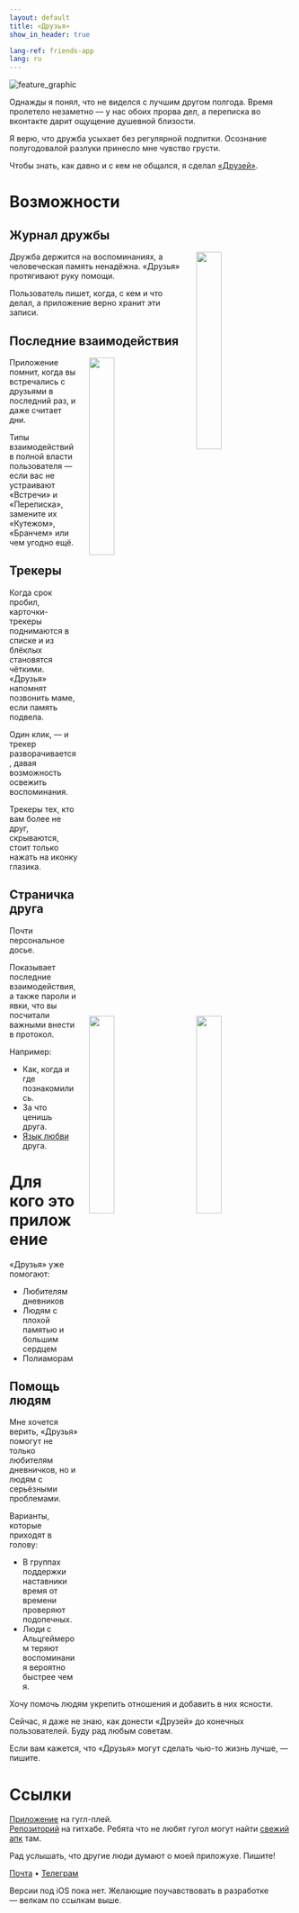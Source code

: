 ```yaml
---
layout: default
title: «Друзья»
show_in_header: true

lang-ref: friends-app
lang: ru
---
```


![feature_graphic]({{site.url}}/assets/friends-app/ru_feature_graphic.png)

Однажды я понял, что не виделся с лучшим другом полгода. Время пролетело незаметно — у нас обоих прорва дел, а переписка во вконтакте дарит ощущение душевной близости. 

Я верю, что дружба усыхает без регулярной подпитки. Осознание полугодовалой разлуки принесло мне чувство грусти.

Чтобы знать, как давно и с кем не общался, я сделал [«Друзей»](https://play.google.com/store/apps/details?id=com.trulden.friends).

# Возможности

## Журнал дружбы

<img style="float: right;" src="{{site.url}}/assets/friends-app/ru_journal_entries.png" width="30%" hspace="20">

Дружба держится на воспоминаниях, а человеческая память ненадёжна. «Друзья» протягивают руку помощи.

Пользователь пишет, когда, с кем и что делал, а приложение верно хранит эти записи. 

## Последние взаимодействия

<img style="float: right;" src="{{site.url}}/assets/friends-app/ru_tracker_entries.png" width="30%" hspace="20">

Приложение помнит, когда вы встречались с друзьями в последний раз, и даже считает дни.

Типы взаимодействий в полной власти пользователя — если вас не устраивают «Встречи» и «Переписка», замените их «Кутежом», «Бранчем» или чем угодно ещё.

## Трекеры

Когда срок пробил, карточки-трекеры поднимаются в списке и из блёклых становятся чёткими. «Друзья» напомнят позвонить маме, если память подвела.

<img style="float: right;" src="{{site.url}}/assets/friends-app/ru_tracker.png" width="30%" hspace="20">

Один клик, — и трекер разворачивается, давая возможность освежить воспоминания.

Трекеры тех, кто вам более не друг, скрываются, стоит только нажать на иконку глазика. 

## Страничка друга

<img style="float: right;" src="{{site.url}}/assets/friends-app/ru_friend_entry.png" width="30%" hspace="20">

Почти персональное досье. 

Показывает последние взаимодействия, а также пароли и явки, что вы посчитали важными внести в протокол.

Например:
- Как, когда и где познакомились.
- За что ценишь друга.
- [Язык любви]({{site.url}}/5-love-languages) друга. 

# Для кого это приложение

«Друзья» уже помогают:  
- Любителям дневников 
- Людям с плохой памятью и большим сердцем
- Полиаморам

## Помощь людям

Мне хочется верить, «Друзья» помогут не только любителям дневничков, но и людям с серьёзными проблемами. 

Варианты, которые приходят в голову:  
- В группах поддержки наставники время от времени проверяют подопечных.   
- Люди с Альцгеймером теряют воспоминания вероятно быстрее чем я.  

Хочу помочь людям укрепить отношения и добавить в них ясности.

Сейчас, я даже не знаю, как донести «Друзей» до конечных пользователей. Буду рад любым советам. 

Если вам кажется, что «Друзья» могут сделать чью-то жизнь лучше, — пишите.

# Ссылки

[Приложение](https://play.google.com/store/apps/details?id=com.trulden.friends) на гугл-плей.               
[Репозиторий](https://github.com/kirillsmirnov1/Friends-reminder-android) на гитхабе. Ребята что не любят гугол могут найти [свежий апк](https://github.com/kirillsmirnov1/Friends-reminder-android/releases) там.

Рад услышать, что другие люди думают о моей приложухе. Пишите! 

[Почта](mailto:thegaldren@gmail.com) • [Телеграм](t.me/trulden) 

Версии под iOS пока нет. Желающие поучавствовать в разработке — велкам по ссылкам выше.